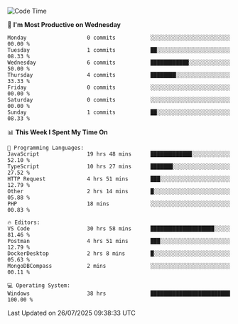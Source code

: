 <!--START_SECTION:waka-->
![Code Time](http://img.shields.io/badge/Code%20Time-5%2C391%20hrs%2046%20mins-blue)

📅 **I'm Most Productive on Wednesday** 

```text
Monday                   0 commits           ░░░░░░░░░░░░░░░░░░░░░░░░░   00.00 % 
Tuesday                  1 commits           ██░░░░░░░░░░░░░░░░░░░░░░░   08.33 % 
Wednesday                6 commits           ████████████░░░░░░░░░░░░░   50.00 % 
Thursday                 4 commits           ████████░░░░░░░░░░░░░░░░░   33.33 % 
Friday                   0 commits           ░░░░░░░░░░░░░░░░░░░░░░░░░   00.00 % 
Saturday                 0 commits           ░░░░░░░░░░░░░░░░░░░░░░░░░   00.00 % 
Sunday                   1 commits           ██░░░░░░░░░░░░░░░░░░░░░░░   08.33 % 
```


📊 **This Week I Spent My Time On** 

```text
💬 Programming Languages: 
JavaScript               19 hrs 48 mins      █████████████░░░░░░░░░░░░   52.10 % 
TypeScript               10 hrs 27 mins      ███████░░░░░░░░░░░░░░░░░░   27.52 % 
HTTP Request             4 hrs 51 mins       ███░░░░░░░░░░░░░░░░░░░░░░   12.79 % 
Other                    2 hrs 14 mins       █░░░░░░░░░░░░░░░░░░░░░░░░   05.88 % 
PHP                      18 mins             ░░░░░░░░░░░░░░░░░░░░░░░░░   00.83 % 

🔥 Editors: 
VS Code                  30 hrs 58 mins      ████████████████████░░░░░   81.46 % 
Postman                  4 hrs 51 mins       ███░░░░░░░░░░░░░░░░░░░░░░   12.79 % 
DockerDesktop            2 hrs 8 mins        █░░░░░░░░░░░░░░░░░░░░░░░░   05.63 % 
MongoDBCompass           2 mins              ░░░░░░░░░░░░░░░░░░░░░░░░░   00.11 % 

💻 Operating System: 
Windows                  38 hrs              █████████████████████████   100.00 % 
```


 Last Updated on 26/07/2025 09:38:33 UTC
<!--END_SECTION:waka-->
